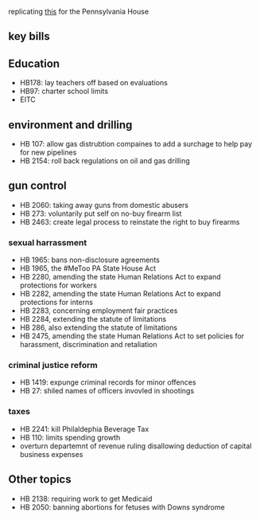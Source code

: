 replicating [this](https://www.dataforprogress.org/par-scores/) for the Pennsylvania House

## key bills

## Education

- HB178: lay teachers off based on evaluations
- HB97: charter school limits
- EITC

## environment and drilling

- HB 107: allow gas distrubtion compaines to add a surchage to help pay for new pipelines
- HB 2154: roll back regulations on oil and gas drilling

## gun control

- HB 2060: taking away guns from domestic abusers
- HB 273: voluntarily put self on no-buy firearm list
- HB 2463: create legal process to reinstate the right to buy firearms

### sexual harrassment

- HB 1965: bans non-disclosure agreements
- HB 1965, the #MeToo PA State House Act
- HB 2280, amending the state Human Relations Act to expand protections for workers
- HB 2282, amending the state Human Relations Act to expand protections for interns
- HB 2283, concerning employment fair practices
- HB 2284, extending the statute of limitations
- HB 286, also extending the statute of limitations
- HB 2475, amending the state Human Relations Act to set policies for harassment, discrimination and retaliation

### criminal justice reform

- HB 1419: expunge criminal records for minor offences
- HB 27: shiled names of officers invovled in shootings

### taxes

- HB 2241: kill Philaldephia Beverage Tax
- HB 110: limits spending growth
- overturn departemnt of revenue ruling disallowing deduction of capital business expenses

## Other topics

- HB 2138: requiring work to get Medicaid
- HB 2050: banning abortions for fetuses with Downs syndrome

